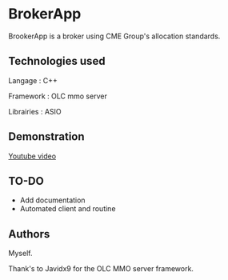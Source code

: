 # BrokerApp

BrookerApp is a broker using CME Group's allocation standards.

## Technologies used

Langage : C++

Framework : OLC mmo server

Librairies : ASIO


## Demonstration

[Youtube video](https://youtu.be/at_XrbND_hA)

## TO-DO

- Add documentation
- Automated client and routine

## Authors


Myself. 

Thank's to Javidx9 for the OLC MMO server framework.
